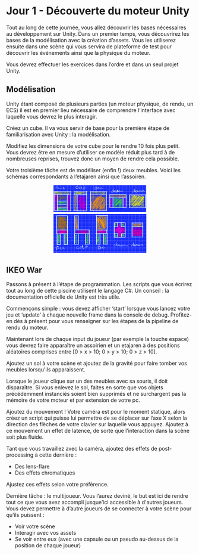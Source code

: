 # Jour 1 - Découverte du moteur Unity

Tout au long de cette journée, vous allez découvrir les bases nécessaires au développement sur Unity.
Dans un premier temps, vous découvrirez les bases de la modélisation avec la création d’assets.
Vous les utiliserez ensuite dans une scène qui vous servira de plateforme de test pour découvrir les événements ainsi que la physique du moteur.

Vous devrez effectuer les exercices dans l’ordre et dans un seul projet Unity.

## Modélisation

Unity étant composé de plusieurs parties (un moteur physique, de rendu, un ECS) il est en premier lieu nécessaire de comprendre l’interface avec laquelle vous devrez le plus interagir.

Créez un cube. Il va vous servir de base pour la première étape de familiarisation avec Unity : la modélisation.

Modifiez les dimensions de votre cube pour le rendre 10 fois plus petit. Vous devrez être en mesure d’utiliser ce modèle réduit plus tard à de nombreuses reprises, trouvez donc un moyen de rendre cela possible.

Votre troisième tâche est de modéliser (enfin !) deux meubles.
Voici les schémas correspondants à l’etajaren ainsi que l’assoiren.

<div align="center">
  <img src=".github/assets/arvr_1.png" width=50%"/>
</div>

<div align="center">
  <img src=".github/assets/arvr_2.png" width=50%"/>
</div>

## IKEO War

Passons à présent à l’étape de programmation.
Les scripts que vous écrirez tout au long de cette piscine utilisent le langage C#.
Un conseil : la documentation officielle de Unity est très utile.

Commençons simple : vous devez afficher ‘start’ lorsque vous lancez votre jeu et ‘update’ à chaque nouvelle frame dans la console de debug. Profitez-en dès à présent pour vous renseigner sur les étapes de la pipeline de rendu du moteur.

Maintenant lors de chaque input du joueur (par exemple la touche espace) vous devrez faire apparaître un assoirien et un etajaren à des positions aléatoires comprises entre
[0 > x > 10; 0 > y > 10; 0 > z > 10].

Ajoutez un sol à votre scène et ajoutez de la gravité pour faire tomber vos meubles lorsqu'ils apparaissent.

Lorsque le joueur clique sur un des meubles avec sa souris, il doit disparaître. Si vous enlevez le sol, faites en sorte que vos objets précédemment instanciés soient bien supprimés et ne surchargent pas la mémoire de votre moteur et par extension de votre pc.

Ajoutez du mouvement ! Votre caméra est pour le moment statique, alors créez un script qui puisse lui permettre de se déplacer sur l’axe X selon la direction des flèches de votre clavier sur laquelle vous appuyez.
Ajoutez à ce mouvement un effet de latence, de sorte que l’interaction dans la scène soit plus fluide.

Tant que vous travaillez avec la caméra, ajoutez des effets de post-processing à cette dernière :

- Des lens-flare
- Des effets chromatiques 

Ajustez ces effets selon votre préférence.

Dernière tâche : le multijoueur.
Vous l’aurez deviné, le but est ici de rendre tout ce que vous avez accompli jusque’ici accessible à d'autres joueurs.
Vous devez permettre à d’autre joueurs de se connecter à votre scène pour qu’ils puissent :

- Voir votre scène
- Interagir avec vos assets
- Se voir entre eux (avec une capsule ou un pseudo au-dessus de la position de chaque joueur)

